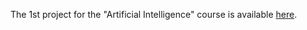 The 1st project for the "Artificial Intelligence" course is available [here](https://github.com/MariaSchoinaki/Othello-Reversi-AI).